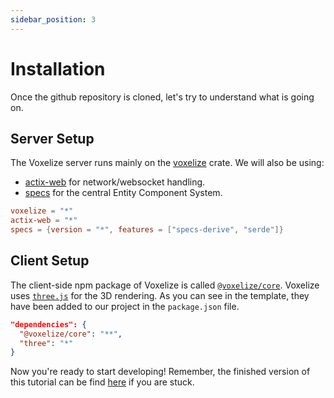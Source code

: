 ```yaml
---
sidebar_position: 3
---
```


# Installation

Once the github repository is cloned, let's try to understand what is going on.

## Server Setup

The Voxelize server runs mainly on the [voxelize](https://crates.io/crates/voxelize) crate. We will also be using:
- [actix-web](https://crates.io/crates/actix-web) for network/websocket handling.
- [specs](https://crates.io/crates/specs) for the central Entity Component System.

```toml title="server/Cargo.toml"
voxelize = "*"
actix-web = "*"
specs = {version = "*", features = ["specs-derive", "serde"]}
```

## Client Setup

The client-side npm package of Voxelize is called [`@voxelize/core`](https://www.npmjs.com/package/@voxelize/core). Voxelize uses [`three.js`](https://www.npmjs.com/package/three) for the 3D rendering. As you can see in the template, they have been added to our project in the `package.json` file.

```json title="package.json"
"dependencies": {
  "@voxelize/core": "**",
  "three": "*"
}
```

Now you're ready to start developing! Remember, the finished version of this tutorial can be find [here](https://github.com/voxelize/voxelize-tutorial/tree/final) if you are stuck.
